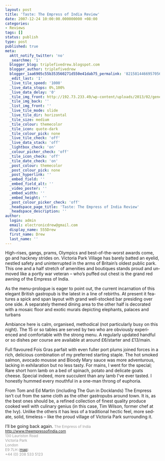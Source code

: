 ```yaml
---
layout: post
title: 'Taste: The Empress of India Review'
date: 2007-12-24 10:00:00.000000000 +08:00
categories:
- Reviews
tags: []
status: publish
type: post
published: true
meta:
  aktt_notify_twitter: 'no'
  _searchme: '1'
  blogger_blog: triplefivedrew.blogspot.com
  blogger_author: triplefivedrew
  blogger_1aa6905c55b353560271d550e41dab75_permalink: '8215814466957056366'
  _edit_last: '1'
  _live_tile_speed: '1000'
  _live_data_stops: 0%,100%
  _live_data_delay: '0'
  _tile_img_front: http://192.73.233.49/wp-content/uploads/2013/02/generic-restaurant-shot-tile.jpg
  _tile_img_back: ''
  _list_img_front: ''
  _live_tile_mode: slide
  _live_tile_dir: horizontal
  _tile_size: medium
  _tile_colour: themecolor
  _tile_icon: quote-dark
  _tile_colour_pick: none
  _live_tile_check: 'off'
  _live_data_stack: 'off'
  _lightbox_check: 'on'
  _colour_picker_check: 'off'
  _tile_icon_check: 'off'
  _tile_date_check: 'on'
  _post_colour: themecolor
  _post_colour_pick: none
  _post_hyperlink: ''
  _embed_field: ''
  _embed_field_alt: ''
  _video_poster: ''
  _embed_width: ''
  _embed_height: ''
  _post_colour_picker_check: 'off'
  _headspace_page_title: 'Taste: The Empress of India Review'
  _headspace_description: ''
author:
  login: admin
  email: electronicdrew@gmail.com
  display_name: 555Drew
  first_name: Drew
  last_name: ''
---
```

<p class="MsoNormal"><span lang="EN-GB">High-rises, gangs, prams, Olympics and best-of-the-worst awards come, go and hackney strides on. Victoria Park Village has barely batted an eyelid, nestled safety and uninterrupted in the arms of Britain’s oldest public park. This one and a half stretch of amenities and boutiques stands proud and unmoved like a portly war veteran – who’s puffed out chest is the grand red awning of the Empress of India.</span>
<p class="MsoNormal"><span lang="EN-GB">As the menu-prologue is eager to point out, the current incarnation of this elegant British gastropub is the latest in a line of rebirths. At present it features a spick and span layout with grand well-stocked bar presiding over one side. A separately themed dining area to the other half is decorated with a mosaic floor and exotic murals depicting elephants, palaces and turbans</span>
<p class="MsoNormal"><span lang="EN-GB">Ambiance here is calm, organised, methodical (not particularly busy on this night). The 15 or so tables are served by two who are obviously experienced and comfortable with the strong menu. A regularly updated handful or so dishes per course are available at around £6/starter and £13/main.</span>
<p class="MsoNormal"><span lang="EN-GB">Full flavoured Fois Gras parfait with even fuller port plums joined forces in a rich, delicious combination of my preferred starting staple. The hot smoked salmon, avocado mousse and Bloody Mary sauce was more adventurous, lacking in exhilaration but no less tasty. For mains, I went for the special; Rare short horn lamb on a bed of spinach, potato and delicate goats cheese. Special indeed, more succulent than any lamb I’ve ever tasted. I honestly hummed every mouthful in a one-man throng of euphoria.</span>
<p class="MsoNormal"><span lang="EN-GB">From Tom and Ed Martin (including The Gun in Docklands) The Empress isn’t cut from the same cloth as the other gastropubs around town. It is, as the best ones should be, a refined collection of finest quality produce cooked well with culinary genius (in this case, Tim Wilson, former chef at the Ivy). Unlike the others it has less of a traditional hectic feel, more sedate, solid, timeless – like the proud village of Victoria Park surrounding it.<br /></span>
<p class="MsoNormal"><span lang="EN-GB">I’ll be going back again.</span>
<span style="color:rgb(153,153,153);font-size:85%;"><span style="color:rgb(153,153,153);">The Empress of India</span><br /><a href="http://www.theempressofindia.com/">http://www.theempressofindia.com</a><br /></span><span style="color:rgb(153,153,153);font-size:85%;"><span class="textbold">130 Lauriston Road<br />Victoria Park<br />London<br />E9 7LH</span> (<a href="http://maps.google.co.uk/maps?f=q&amp;hl=en&amp;geocode=&amp;q=E9+7LH&amp;ie=UTF8&amp;ll=51.53702,-0.044889&amp;spn=0.011198,0.033817&amp;z=16&amp;iwloc=addr&amp;om=0">map</a>)<br /></span><span style="color:rgb(153,153,153);font-size:85%;">+44 (0) <span class="textbold">208 533 5123</span></span>
<span style="font-size:85%;"><span style="color:rgb(153,153,153);"><br /></span></span>
